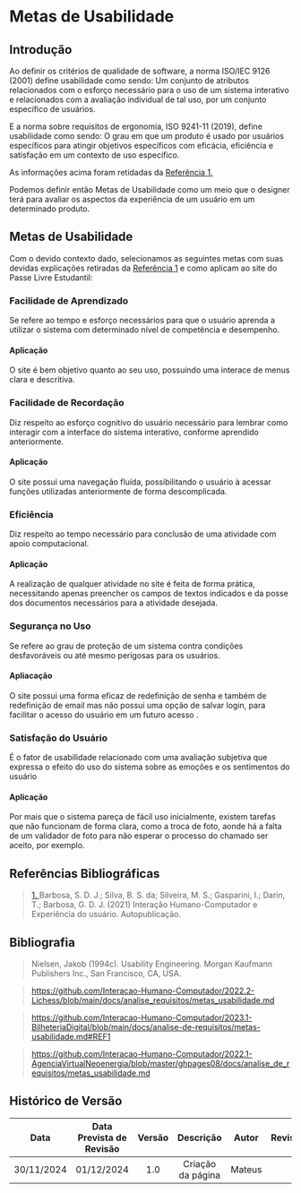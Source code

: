 # Metas de Usabilidade

## Introdução

Ao definir os critérios de qualidade de software, a norma ISO/IEC 9126 (2001) define usabilidade como
sendo: Um conjunto de atributos relacionados com o esforço necessário para o uso de um sistema
interativo e relacionados com a avaliação individual de tal uso, por um conjunto específico de
usuários.

E a norma sobre requisitos de ergonomia, ISO 9241-11 (2019), define usabilidade como sendo:
O grau em que um produto é usado por usuários específicos para atingir objetivos específicos
com eficácia, eficiência e satisfação em um contexto de uso específico.

As informações acima foram retidadas da <a id="anchor_1" href="#REF1">Referência 1.</a>

Podemos definir então Metas de Usabilidade como um meio que o designer terá para avaliar os aspectos da experiência de um usuário em um determinado produto.

## Metas de Usabilidade

Com o devido contexto dado, selecionamos as seguintes metas com suas devidas explicações retiradas da <a id="anchor_1" href="#REF1">Referência 1</a> e como aplicam ao site do Passe Livre Estudantil:

### Facilidade de Aprendizado

Se refere ao tempo e esforço necessários para que o usuário aprenda a utilizar o sistema com determinado nível de competência e desempenho.

#### Aplicação

O site é bem objetivo quanto ao seu uso, possuindo uma interace de menus clara e descritiva.

### Facilidade de Recordação

Diz respeito ao esforço cognitivo do usuário necessário para lembrar como interagir com a interface do sistema interativo, conforme aprendido anteriormente.

#### Aplicação

O site possui uma navegação fluída, possibilitando o usuário à acessar funções utilizadas anteriormente de forma descomplicada.

### Eficiência

Diz respeito ao tempo necessário para conclusão de uma atividade com apoio computacional.

#### Aplicação

A realização de qualquer atividade no site é feita de forma prática, necessitando apenas preencher os campos de textos indicados e da posse dos documentos necessários para a atividade desejada.

### Segurança no Uso

Se refere ao grau de proteção de um sistema contra condições desfavoráveis ou até mesmo perigosas para os usuários.

#### Apliacação

O site possui uma forma eficaz de redefinição de senha e também de redefinição de email mas não possui uma opção de salvar login, para facilitar o acesso do usuário em um futuro acesso .

### Satisfação do Usuário

É o fator de usabilidade relacionado com uma avaliação subjetiva que expressa o efeito do uso do sistema sobre as emoções e os sentimentos do usuário

#### Aplicação

Por mais que o sistema pareça de fácil uso inicialmente, existem tarefas que não funcionam de forma clara, como a troca de foto, aonde há a falta de um validador de foto para não esperar o processo do chamado ser aceito, por exemplo.

## Referências Bibliográficas

> <a id="REF1" href="#anchor_1">1. </a>Barbosa, S. D. J.; Silva, B. S. da; Silveira, M. S.; Gasparini, I.; Darin, T.; Barbosa, G. D. J. (2021) Interação Humano-Computador e Experiência do usuário. Autopublicação.

## Bibliografia

> Nielsen, Jakob (1994c). Usability Engineering. Morgan Kaufmann Publishers Inc., San Francisco, CA,
> USA.

> https://github.com/Interacao-Humano-Computador/2022.2-Lichess/blob/main/docs/analise_requisitos/metas_usabilidade.md

> https://github.com/Interacao-Humano-Computador/2023.1-BilheteriaDigital/blob/main/docs/analise-de-requisitos/metas-usabilidade.md#REF1

> https://github.com/Interacao-Humano-Computador/2022.1-AgenciaVirtualNeoenergia/blob/master/ghpages08/docs/analise_de_requisitos/metas_usabilidade.md

## Histórico de Versão

|    Data    | Data Prevista de Revisão | Versão |     Descrição     | Autor  | Revisor |
| :--------: | :----------------------: | :----: | :---------------: | :----: | :-----: |
| 30/11/2024 |        01/12/2024        |  1.0   | Criação da página | Mateus |         |
